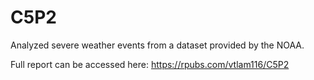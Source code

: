 # C5P2
Analyzed severe weather events from a dataset provided by the NOAA. 

Full report can be accessed here: https://rpubs.com/vtlam116/C5P2
